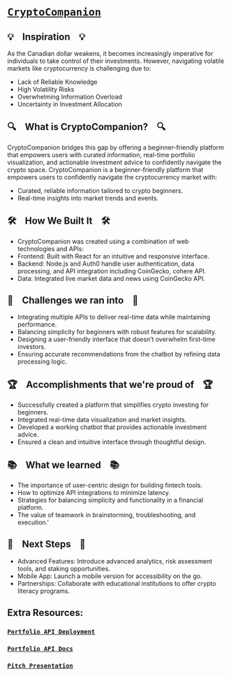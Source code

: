 
# [`CryptoCompanion`](https://devpost.com/software/cryptocompanion)

## 💡 &nbsp;&nbsp;&nbsp;**Inspiration**&nbsp;&nbsp;&nbsp; 💡
As the Canadian dollar weakens, it becomes increasingly imperative for individuals to take control of their investments. However, navigating volatile markets like cryptocurrency is challenging due to:
- Lack of Reliable Knowledge
- High Volatility Risks
- Overwhelming Information Overload
- Uncertainty in Investment Allocation

## 🔍 &nbsp;&nbsp;&nbsp;**What is CryptoCompanion?**&nbsp;&nbsp;&nbsp; 🔍
CryptoCompanion bridges this gap by offering a beginner-friendly platform that empowers users with curated information, real-time portfolio visualization, and actionable investment advice to confidently navigate the crypto space. CryptoCompanion is a beginner-friendly platform that empowers users to confidently navigate the cryptocurrency market with:
- Curated, reliable information tailored to crypto beginners.
- Real-time insights into market trends and events.

## 🛠️ &nbsp;&nbsp;&nbsp;**How We Built It**&nbsp;&nbsp;&nbsp; 🛠️
- CryptoCompanion was created using a combination of web technologies and APIs:
- Frontend: Built with React for an intuitive and responsive interface.
- Backend: Node.js and Auth0 handle user authentication, data processing, and API integration including CoinGecko, cohere API.
- Data: Integrated live market data and news using CoinGecko API.

## 🚧 &nbsp;&nbsp;&nbsp;**Challenges we ran into**&nbsp;&nbsp;&nbsp; 🚧
- Integrating multiple APIs to deliver real-time data while maintaining performance.
- Balancing simplicity for beginners with robust features for scalability.
- Designing a user-friendly interface that doesn’t overwhelm first-time investors.
- Ensuring accurate recommendations from the chatbot by refining data processing logic.

## 🏆 &nbsp;&nbsp;&nbsp;**Accomplishments that we're proud of**&nbsp;&nbsp;&nbsp; 🏆
- Successfully created a platform that simplifies crypto investing for beginners.
- Integrated real-time data visualization and market insights.
- Developed a working chatbot that provides actionable investment advice.
- Ensured a clean and intuitive interface through thoughtful design.

## 📚 &nbsp;&nbsp;&nbsp;**What we learned**&nbsp;&nbsp;&nbsp; 📚
- The importance of user-centric design for building fintech tools.
- How to optimize API integrations to minimize latency.
- Strategies for balancing simplicity and functionality in a financial platform.
- The value of teamwork in brainstorming, troubleshooting, and execution.'

## 🚀 &nbsp;&nbsp;&nbsp;**Next Steps**&nbsp;&nbsp;&nbsp; 🚀
- Advanced Features: Introduce advanced analytics, risk assessment tools, and staking opportunities.
- Mobile App: Launch a mobile version for accessibility on the go.
- Partnerships: Collaborate with educational institutions to offer crypto literacy programs.

## **Extra Resources:**
### [`Portfolio API Deployment`](https://geesehacks.onrender.com)
### [`Portfolio API Docs`](https://sparkling-mandolin-7ca.notion.site/CryptoCompanion-api-routes-187ca8e7bca980058b36ec5a62d803cb)
### [`Pitch Presentation`](https://docs.google.com/presentation/d/1s3Jvc-tMe_mKoeNIx4vLR4nFVV9ai6ImpJ2PK3JK07Q/edit?usp=sharing)
